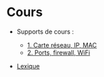 # Cours

* Supports de cours : 
  * [1. Carte réseau, IP, MAC](./1.md)
  * [2. Ports, firewall, WiFi](./2.md)

* [Lexique](./lexique.md)

